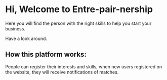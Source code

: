 # Hi, Welcome to Entre-pair-nership 

Here you will find the person with the right skills to help you start your business. 

Have a look around. 

## How this platform works: 

People can register their interests and skills, when new users registered on the website, they will receive notifications of matches. 

